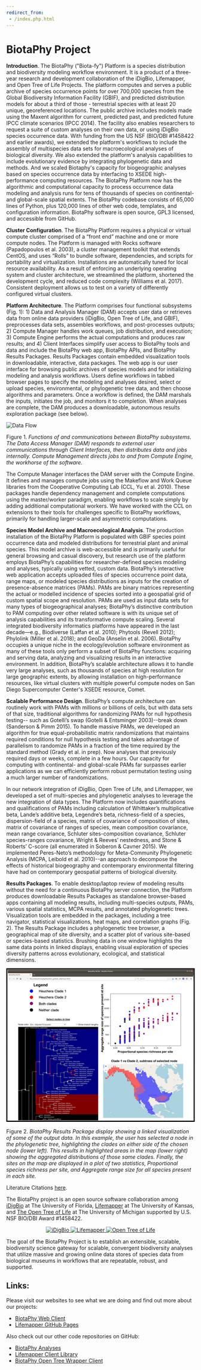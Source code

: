 ```yaml
---
redirect_from:
 - /index.php.html
---
```

# BiotaPhy Project

**Introduction**. The BiotaPhy ("Biota-fy") Platform is a species distribution and biodiversity
modeling workflow environment.  It is a product of a three-year research and development
collaboration of the iDigBio, Lifemapper, and Open Tree of Life Projects.  The platform
computes and serves a public archive of species
occurrence points for over 700,000 species from the Global Biodiversity
Information Facility (GBIF), and predicted distribution models for about a
third of those - terrestrial species with at least 20 unique,
georeferenced locations. The public archive includes models made using the Maxent algorithm
for current, predicted past, and predicted future IPCC climate scenarios
(IPCC 2014). The facility also enables researchers to request a suite of custom analyses on their own
data, or using iDigBio species occurrence data. With funding from the US NSF (BIO/DBI #1458422 and earlier awards), we
extended the platform's workflows to include the assembly of multispecies data sets
for macroecological analyses of biological diversity. We also extended the platform's
analysis capabilities to include evolutionary evidence by integrating phylogenetic data and
methods. And we scaled Biotaphy's capacity for biogeographic analyses based on species occurrence data by interfacing to XSEDE high-performance computing resources. The BiotaPhy Platform now has the algorithmic and computational capacity to process occurrence data modeling and analysis runs for tens of thousands of species on continental- and global-scale spatial extents. The BiotaPhy codebase consists of 65,000
lines of Python, plus 120,000 lines of other web code, templates, and
configuration information. BiotaPhy software is open
source, GPL3 licensed, and accessible from GitHub.

**Cluster Configuration**. The BiotaPhy Platform requires a physical or virtual
compute cluster comprised of a “front end” machine and one or more compute
nodes. The Platform is managed with Rocks software (Papadopoulos et al. 2003),
a cluster management toolkit that extends CentOS, and uses “Rolls” to bundle
software, dependencies, and scripts for portability and virtualization.
Installations are automatically tuned for local resource availability. As a
result of enforcing an underlying operating system and cluster architecture, we
streamlined the platform, shortened the development cycle, and reduced code
complexity (Williams et al. 2017). Consistent deployment allows us to test on a
variety of differently configured virtual clusters.

**Platform Architecture**. The Platform comprises four functional subsystems
(Fig. 1): 1) Data and Analysis Manager (DAM) accepts user data or retrieves
data from online data providers (iDigBio, Open Tree of Life, and GBIF),
preprocesses data sets, assembles workflows, and post-processes outputs; 
2) Compute Manager handles work queues, job distribution, and execution; 
3) Compute Engine performs the actual computations and produces raw results;
and 4) Client Interfaces simplify user access to BiotaPhy tools and data and
include the BiotaPhy web app, BiotaPhy APIs, and BiotaPhy Results Packages.
Results Packages contain embedded visualization tools in downloadable,
interactive, data packages. The web app is our user interface for browsing
public archives of species models and for initializing modeling and analysis
workflows. Users define workflows in tabbed browser pages to specify the
modeling and analyses desired, select or upload species, environmental, or
phylogenetic tree data, and then choose algorithms and parameters. Once a
workflow is defined, the DAM marshals the inputs, initiates the job, and
monitors it to completion. When analyses are complete, the DAM produces a
downloadable, autonomous results exploration package (see below).

![Data Flow](/assets/images/data_flow.jpg)

Figure 1. *Functions of and communications between BiotaPhy subsystems. The
Data Access Manager (DAM) responds to external user communications through
Client Interfaces, then distributes data and jobs internally. Compute
Management directs jobs to and from Compute Engine, the workhorse of the
software.*

The Compute Manager interfaces the DAM server with the Compute Engine. It
defines and manages compute jobs using the Makeflow and Work Queue libraries
from the Cooperative Computing Lab (CCL, Yu et al. 2010). These packages handle
dependency management and complete computations using the master/worker
paradigm, enabling workflows to scale simply by adding additional computational
workers. We have worked with the CCL on extensions to their tools for
challenges specific to BiotaPhy workflows, primarily for handling larger-scale
and asymmetric computations.

**Species Model Archive and Macroecological Analysis**. The production
installation of the BiotaPhy Platform is populated with GBIF species
point occurrence data and modeled distributions for terrestrial plant and
animal species. This model archive is web-accessible and is primarily useful
for general browsing and casual discovery, but research use of the platform
employs BiotaPhy’s capabilities for researcher-defined species modeling and
analyses, typically using vetted, custom data. BiotaPhy’s interactive web
application accepts uploaded files of species occurrence point data, range
maps, or modeled species distributions as inputs for the creation of
presence-absence matrices (PAMs). PAMs are binary matrices representing the
actual or modelled incidence of species sorted into a geospatial grid of custom
spatial scope and resolution. PAMs are used as input data sets for many types
of biogeographical analyses; BiotaPhy’s distinctive contribution to PAM
computing over other related software is with its unique set of analysis
capabilities and its transformative compute scaling. Several integrated
biodiversity informatics platforms have appeared in the last decade—e.g., 
Biodiverse (Laffan et al. 2010); Phytools (Revell 2012);
Phylolink (Miller et al. 2018); and GeoDa (Anselin et al. 2006). BiotaPhy
occupies a unique niche in the ecology/evolution software environment as many
of these tools only perform a subset of BiotaPhy functions: acquiring and
serving data, analyzing and visualizing results in an interactive environment.
In addition, BiotaPhy’s scalable architecture allows it to handle very large
analyses, such as thousands of species at high resolution for large geographic
extents, by allowing installation on high-performance resources, like virtual
clusters with multiple powerful compute nodes on San Diego Supercomputer Center's
XSEDE resource, Comet.

**Scalable Performance Design**. BiotaPhy’s compute architecture can routinely
work with PAMs with millions or billions of cells, but with data sets of that
size, traditional algorithms for randomizing PAMs for null hypothesis testing--
such as Gotelli’s swap (Gotelli & Entsminger 2003)--break down
(Sanderson & Pimm 2015). To handle massive PAMs, we developed an algorithm for
true equal-probabilistic matrix randomizations that maintains required
conditions for null hypothesis testing and takes advantage of parallelism to
randomize PAMs in a fraction of the time required by the standard method
(Grady et al. in prep). Now analyses that previously required days or weeks, complete
in a few hours. Our capacity for computing with continental- and global-scale
PAMs far surpasses earlier applications as we can efficiently perform robust permutation
testing using a much larger number of randomizations.

In our network integration of iDigBio, Open Tree of Life, and Lifemapper, we
developed a set of multi-species and phylogenetic analyses to leverage the new
integration of data types. The Platform now includes quantifications and
qualifications of PAMs including calculation of Whittaker’s multiplicative
beta, Lande’s additive beta, Legendre’s beta, richness-field of a species,
dispersion-field of a species, matrix of covariance of composition of sites,
matrix of covariance of ranges of species, mean composition covariance, mean
range covariance, Schluter sites-composition covariance, Schluter
species-ranges covariance, Wright & Reeves’ nestedness, and Stone & Roberts’
C-score (all enumerated in Soberon & Cavner 2015). We implemented Peres-Neto’s
methodology for Meta-Community Phylogenetic Analysis
(MCPA, Leibold et al. 2010)--an approach to decompose the effects of
historical biogeography and contemporary environmental filtering have had on 
contemporary geospatial patterns of biological diversity.

**Results Packages**. To enable desktop/laptop review of modeling results
without the need for a continuous BiotaPhy server connection, the Platform
produces downloadable Results Packages as standalone browser-based apps
containing all modeling results, including multi-species outputs, PAMs, various
spatial statistics, MCPA results, and annotated phylogenetic trees.
Visualization tools are embedded in the packages, including a tree navigator,
statistical visualizations, heat maps, and correlation graphs (Fig. 2). The
Results Package includes a phylogenetic tree browser, a
geographical map of site diversity, and a scatter plot of various site-based or species-based
statistics. Brushing data in one window highlights the same data points in linked
displays, enabling visual exploration of species diversity patterns across
evolutionary, ecological, and statistical dimensions.

<p align="center">
  <img src="assets/images/3_way_viz_border.png">
</p>

Figure 2. *BiotaPhy Results Package display showing a linked visualization of
some of the output data. In this example, the user has selected a node in the
phylogenetic tree, highlighting the clades on either side of the chosen node
(lower left). This results in highlighted areas in the map (lower right)
showing the aggregated distributions of those same clades. Finally, the sites
on the map are displayed in a plot of two statistics, Proportional species
richness per site, and Aggregate range size for all species present in each
site.*

Literature Citations [here](/literature).

The BiotaPhy project is an open source software collaboration among
[iDigBio](https://idigbio.org) at The University of Florida, 
[Lifemapper](http://lifemapper.org) at The University of Kansas, and 
[The Open Tree of Life](https://tree.opentreeoflife.org/opentree)
at The University of Michigan supported by U.S. NSF BIO/DBI Award #1458422.

<p align="center">
 <a href="https://idigbio.org">
  <img src="assets/images/idigbio_logo.png" alt="iDigBio" />
 </a>
 <a href="http://lifemapper.org">
  <img src="assets/images/lm_logo.png" alt="Lifemapper" />
 </a>
 <a href="https://tree.opentreeoflife.org/opentree">
  <img src="assets/images/otl_logo.png" alt="Open Tree of Life" />
 </a>
</p>

The goal of the BiotaPhy Project is to establish an extensible, scalable, biodiversity science gateway for
scalable, convergent biodiversity analyses that utilize massive and growing online data stores 
of species data from biological museums in workflows that are repeatable, robust, and supported.

## Links:

Please visit our websites to see what we are doing and find out more about our projects:
 * [BiotaPhy Web Client](http://client.lifemapper.org/biotaphy)
 * [Lifemapper GitHub Pages](https://lifemapper.github.io)

Also check out our other code repositories on GitHub:
 * [BiotaPhy Analyses](https://github.com/biotaphy/analyses)
 * [Lifemapper Client Library](https://github.com/lifemapper/lm_client)
 * [BiotaPhy Open Tree Wrapper Client](https://github.com/biotaphy/ot_service_wrapper)
